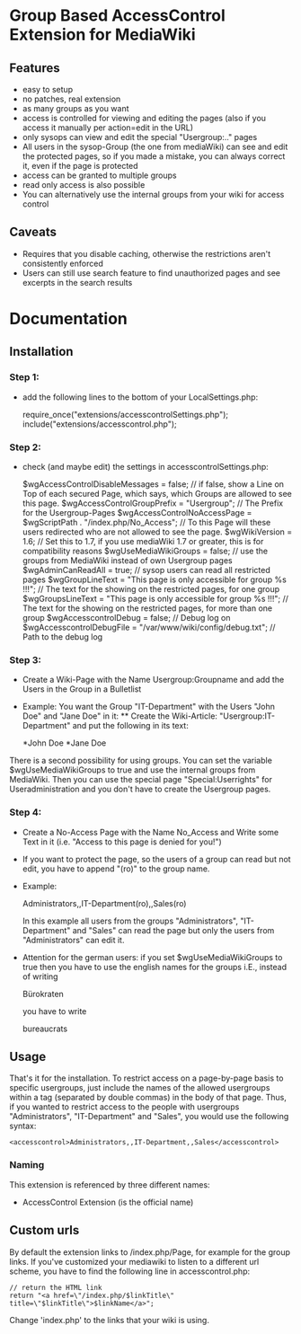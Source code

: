 Group Based AccessControl Extension for MediaWiki
=================================================

Features
--------
 
* easy to setup
* no patches, real extension
* as many groups as you want
* access is controlled for viewing and editing the pages (also if you access it manually per action=edit in the URL)
* only sysops can view and edit the special "Usergroup:.." pages
* All users in the sysop-Group (the one from mediaWiki) can see and edit the protected pages, so if you made a mistake, you can always correct it, even if the page is protected
* access can be granted to multiple groups
* read only access is also possible
* You can alternatively use the internal groups from your wiki for access control

Caveats
-------

* Requires that you disable caching, otherwise the restrictions aren't consistently enforced
* Users can still use search feature to find unauthorized pages and see excerpts in the search results

Documentation
=============

Installation
------------

### Step 1:
* add the following lines to the bottom of your LocalSettings.php:

    require_once("extensions/accesscontrolSettings.php");
    include("extensions/accesscontrol.php");

### Step 2:
* check (and maybe edit) the settings in accesscontrolSettings.php:

    $wgAccessControlDisableMessages = false; // if false, show a Line on Top of each secured Page, which says, which Groups are allowed to see this page.
    $wgAccessControlGroupPrefix = "Usergroup"; // The Prefix for the Usergroup-Pages
    $wgAccessControlNoAccessPage = $wgScriptPath . "/index.php/No_Access"; // To this Page will these users redirected who are not allowed to see the page.
    $wgWikiVersion = 1.6; // Set this to 1.7, if you use mediaWiki 1.7 or greater, this is for compatibility reasons
    $wgUseMediaWikiGroups = false; // use the groups from MediaWiki instead of own Usergroup pages
    $wgAdminCanReadAll = true; // sysop users can read all restricted pages
    $wgGroupLineText = "This page is only accessible for group %s !!!"; // The text for the showing on the restricted pages, for one group
    $wgGroupsLineText = "This page is only accessible for group %s !!!"; // The text for the showing on the restricted pages, for more than one group
    $wgAccesscontrolDebug = false;	// Debug log on
    $wgAccesscontrolDebugFile = "/var/www/wiki/config/debug.txt"; // Path to the debug log

### Step 3:
* Create a Wiki-Page with the Name Usergroup:Groupname and add the Users in the Group in a Bulletlist
* Example: You want the Group "IT-Department" with the Users "John Doe" and "Jane Doe" in it:
** Create the Wiki-Article: "Usergroup:IT-Department" and put the following in its text:

    *John Doe
    *Jane Doe

There is a second possibility for using groups. You can set the variable $wgUseMediaWikiGroups to true and use the internal groups from MediaWiki. Then you can use the special page "Special:Userrights"
for Useradministration and you don't have to create the Usergroup pages.

### Step 4:
* Create a No-Access Page with the Name No_Access and Write some Text in it (i.e. "Access to this page is denied for you!")
* If you want to protect the page, so the users of a group can read but not edit, you have to append "(ro)" to the group name.
* Example:

    <accesscontrol>Administrators,,IT-Department(ro),,Sales(ro)</accesscontrol>

  In this example all users from the groups "Administrators", "IT-Department" and "Sales" can read the page but only the users from "Administrators" can edit it.
  
* Attention for the german users: if you set $wgUseMediaWikiGroups to true then you have to use the english names for the groups i.E., instead of writing

    <accesscontrol>Bürokraten</accesscontrol>

  you have to write

    <accesscontrol>bureaucrats</accesscontrol>


Usage
-----

That's it for the installation. To restrict access on a page-by-page basis to specific usergroups, just include the names of the allowed usergroups within a tag (separated by double commas) in the body of that page. Thus, if you wanted to restrict access to the people with usergroups "Administrators", "IT-Department" and "Sales", you would use the following syntax:

    <accesscontrol>Administrators,,IT-Department,,Sales</accesscontrol>

### Naming

This extension is referenced by three different names:

 * AccessControl Extension (is the official name)

Custom urls
-----------

By default the extension links to /index.php/Page, for example for the group links. If you've customized your mediawiki to listen to a different url scheme, you have to find the following line in accesscontrol.php:

    // return the HTML link
    return "<a href=\"/index.php/$linkTitle\" title=\"$linkTitle\">$linkName</a>";

Change 'index.php' to the links that your wiki is using.


